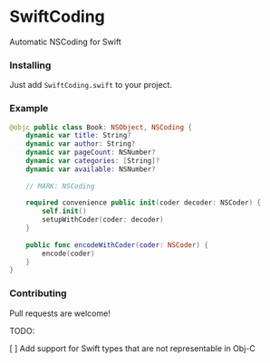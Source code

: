 # SwiftCoding
Automatic NSCoding for Swift

### Installing

Just add `SwiftCoding.swift` to your project.

### Example

```swift
@objc public class Book: NSObject, NSCoding {
    dynamic var title: String?
    dynamic var author: String?
    dynamic var pageCount: NSNumber?
    dynamic var categories: [String]?
    dynamic var available: NSNumber?
    
    // MARK: NSCoding
    
    required convenience public init(coder decoder: NSCoder) {
        self.init()
        setupWithCoder(coder: decoder)
    }
    
    public func encodeWithCoder(coder: NSCoder) {
        encode(coder)
    }
}
```

### Contributing

Pull requests are welcome!

TODO:

[ ] Add support for Swift types that are not representable in Obj-C
